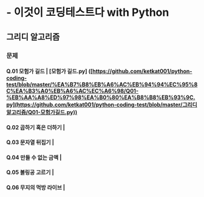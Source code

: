 # - 이것이 코딩테스트다 with Python

## 그리디 알고리즘

### 문제

#### Q.01 모험가 길드 | [모험가 길드.py] ([https://github.com/ketkat001/python-coding-test/blob/master/%EA%B7%B8%EB%A6%AC%EB%94%94%EC%95%8C%EA%B3%A0%EB%A6%AC%EC%A6%98/Q01-%EB%AA%A8%ED%97%98%EA%B0%80%EA%B8%B8%EB%93%9C.py](https://github.com/ketkat001/python-coding-test/blob/master/그리디알고리즘/Q01-모험가길드.py))

#### Q.02 곱하기 혹은 더하기 |

#### Q.03 문자열 뒤집기 |

#### Q.04 만들 수 없는 금액 |

#### Q.05 볼링공 고르기 |

#### Q.06 무지의 먹방 라이브 |





